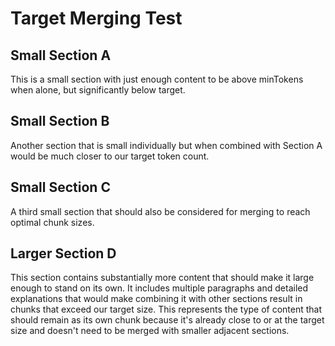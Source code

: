 # Target Merging Test

## Small Section A

This is a small section with just enough content to be above minTokens when alone, but significantly below target.

## Small Section B

Another section that is small individually but when combined with Section A would be much closer to our target token count.

## Small Section C

A third small section that should also be considered for merging to reach optimal chunk sizes.

## Larger Section D

This section contains substantially more content that should make it large enough to stand on its own. It includes multiple paragraphs and detailed explanations that would make combining it with other sections result in chunks that exceed our target size. This represents the type of content that should remain as its own chunk because it's already close to or at the target size and doesn't need to be merged with smaller adjacent sections.